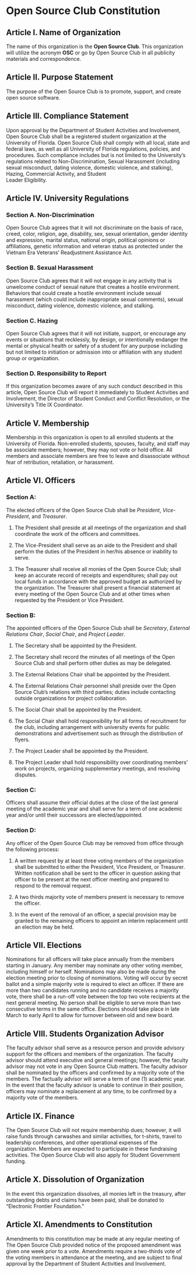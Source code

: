# Open Source Club Constitution 

## Article I. Name of Organization

The name of this organization is the **Open Source Club**. This organization will utilize the
acronym **OSC** or go by Open Source Club in all publicity materials and correspondence.

## Article II. Purpose Statement

The purpose of the Open Source Club is to promote, support, and create open source software.

## Article III. Compliance Statement

Upon approval by the Department of Student Activities and Involvement, Open Source Club
shall be a registered student organization at the University of Florida. Open Source Club shall
comply with all local, state and federal laws, as well as all University of Florida regulations,
policies, and procedures. Such compliance includes but is not limited to the University’s
regulations related to Non-Discrimination, Sexual Harassment (including sexual misconduct,
dating violence, domestic violence, and stalking), Hazing, Commercial Activity, and Student       
Leader Eligibility.

## Article IV. University Regulations

### Section A. Non-Discrimination

Open Source Club agrees that it will not discriminate on the basis of race, creed, color, religion,
age, disability, sex, sexual orientation, gender identity and expression, marital status, national
origin, political opinions or affiliations, genetic information and veteran status as protected
under the Vietnam Era Veterans’ Readjustment Assistance Act.

### Section B. Sexual Harassment

Open Source Club agrees that it will not engage in any activity that is unwelcome conduct of
sexual nature that creates a hostile environment. Behaviors that could create a hostile
environment include sexual harassment (which could include inappropriate sexual comments),
sexual misconduct, dating violence, domestic violence, and stalking.

### Section C. Hazing

Open Source Club agrees that it will not initiate, support, or encourage any events or situations
that recklessly, by design, or intentionally endanger the mental or physical health or safety of a
student for any purpose including but not limited to initiation or admission into or affiliation
with any student group or organization.

### Section D. Responsibility to Report

If this organization becomes aware of any such conduct described in this article, Open Source
Club will report it immediately to Student Activities and Involvement, the Director of Student
Conduct and Conflict Resolution, or the University’s Title IX Coordinator.

## Article V. Membership

Membership in this organization is open to all enrolled students at the University of Florida.
Non-enrolled students, spouses, faculty, and staff may be associate members; however, they
may not vote or hold office. All members and associate members are free to leave and
disassociate without fear of retribution, retaliation, or harassment.

## Article VI. Officers

### Section A: 

The elected officers of the Open Source Club shall be *President*, *Vice-President*, and *Treasurer*.

1. The President shall preside at all meetings of the organization and shall coordinate the
work of the officers and committees.

2. The Vice-President shall serve as an aide to the President and shall perform the duties of
the President in her/his absence or inability to serve.

3. The Treasurer shall receive all monies of the Open Source Club; shall keep an accurate
record of receipts and expenditures; shall pay out local funds in accordance with the approved
budget as authorized by the organization. The Treasurer shall present a financial statement at
every meeting of the Open Source Club and at other times when requested by the President or
Vice President.

### Section B: 

The appointed officers of the Open Source Club shall be *Secretary*, *External Relations Chair*,
*Social Chair*, and *Project Leader*.

1. The Secretary shall be appointed by the President.

2. The Secretary shall record the minutes of all meetings of the Open Source Club and shall
perform other duties as may be delegated.

3. The External Relations Chair shall be appointed by the President.

4. The External Relations Chair personnel shall preside over the Open Source Club’s relations with third parties; duties include contacting outside organizations for project collaboration.

5. The Social Chair shall be appointed by the President.

6. The Social Chair shall hold responsibility for all forms of recruitment for the club,
including arrangement with university events for public demonstrations and advertisement
such as through the distribution of flyers.

7. The Project Leader shall be appointed by the President.

8. The Project Leader shall hold responsibility over coordinating members' work on
projects, organizing supplementary meetings, and resolving disputes.

### Section C: 

Officers shall assume their official duties at the close of the last general meeting of
the academic year and shall serve for a term of one academic year and/or until their successors
are elected/appointed.

### Section D: 

Any officer of the Open Source Club may be removed from office through the
following process:

1. A written request by at least three voting members of the organization shall be
submitted to either the President, Vice President, or Treasurer. Written notification shall be
sent to the officer in question asking that officer to be present at the next officer meeting and
prepared to respond to the removal request.

2. A two thirds majority vote of members present is necessary to remove the officer.

3. In the event of the removal of an officer, a special provision may be granted to the
remaining officers to appoint an interim replacement until an election may be held.

## Article VII. Elections

Nominations for all officers will take place annually from the members starting in January. Any
member may nominate any other voting member, including himself or herself. Nominations
may also be made during the election meeting prior to closing of nominations. Voting will occur
by secret ballot and a simple majority vote is required to elect an officer. If there are more than
two candidates running and no candidate receives a majority vote, there shall be a run-off vote
between the top two vote recipients at the next general meeting. No person shall be eligible to
serve more than two consecutive terms in the same office. Elections should take place in late
March to early April to allow for turnover between old and new board.

## Article VIII. Students Organization Advisor

The faculty advisor shall serve as a resource person and provide advisory support for the
officers and members of the organization. The faculty advisor should attend executive and
general meetings; however, the faculty advisor may not vote in any Open Source Club matters.
The faculty advisor shall be nominated by the officers and confirmed by a majority vote of the
members. The factually advisor will serve a term of one (1) academic year. In the event that the
faculty advisor is unable to continue in their position, officers may nominate a replacement at
any time, to be confirmed by a majority vote of the members.

## Article IX. Finance

The Open Source Club will not require membership dues; however, it will raise funds through
carwashes and similar activities, for t-shirts, travel to leadership conferences, and other
operational expenses of the organization. Members are expected to participate in these
fundraising activities. The Open Source Club will also apply for Student Government funding.

## Article X. Dissolution of Organization

In the event this organization dissolves, all monies left in the treasury, after outstanding debts
and claims have been paid, shall be donated to “Electronic Frontier Foundation.”

## Article XI. Amendments to Constitution

Amendments to this constitution may be made at any regular meeting of The Open Source Club
provided notice of the proposed amendment was given one week prior to a vote. Amendments
require a two-thirds vote of the voting members in attendance at the meeting, and are subject
to final approval by the Department of Student Activities and Involvement.
